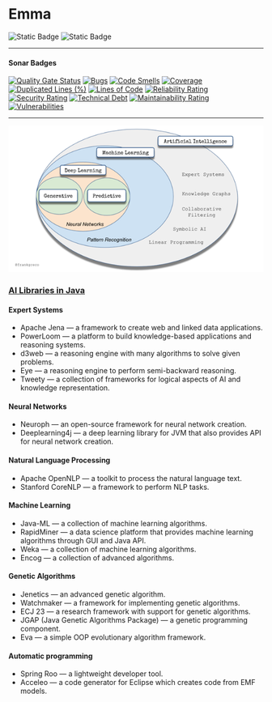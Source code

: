 # Emma

![Static Badge](https://img.shields.io/badge/Project-InProgress-green)
![Static Badge](https://img.shields.io/badge/version-0.0.1-blue)

____
#### Sonar Badges

[![Quality Gate Status](https://sonarcloud.io/api/project_badges/measure?project=vishalsonar_emma&metric=alert_status)](https://sonarcloud.io/summary/new_code?id=vishalsonar_emma)
[![Bugs](https://sonarcloud.io/api/project_badges/measure?project=vishalsonar_emma&metric=bugs)](https://sonarcloud.io/summary/new_code?id=vishalsonar_emma)
[![Code Smells](https://sonarcloud.io/api/project_badges/measure?project=vishalsonar_emma&metric=code_smells)](https://sonarcloud.io/summary/new_code?id=vishalsonar_emma)
[![Coverage](https://sonarcloud.io/api/project_badges/measure?project=vishalsonar_emma&metric=coverage)](https://sonarcloud.io/summary/new_code?id=vishalsonar_emma)
[![Duplicated Lines (%)](https://sonarcloud.io/api/project_badges/measure?project=vishalsonar_emma&metric=duplicated_lines_density)](https://sonarcloud.io/summary/new_code?id=vishalsonar_emma)
[![Lines of Code](https://sonarcloud.io/api/project_badges/measure?project=vishalsonar_emma&metric=ncloc)](https://sonarcloud.io/summary/new_code?id=vishalsonar_emma)
[![Reliability Rating](https://sonarcloud.io/api/project_badges/measure?project=vishalsonar_emma&metric=reliability_rating)](https://sonarcloud.io/summary/new_code?id=vishalsonar_emma)
[![Security Rating](https://sonarcloud.io/api/project_badges/measure?project=vishalsonar_emma&metric=security_rating)](https://sonarcloud.io/summary/new_code?id=vishalsonar_emma)
[![Technical Debt](https://sonarcloud.io/api/project_badges/measure?project=vishalsonar_emma&metric=sqale_index)](https://sonarcloud.io/summary/new_code?id=vishalsonar_emma)
[![Maintainability Rating](https://sonarcloud.io/api/project_badges/measure?project=vishalsonar_emma&metric=sqale_rating)](https://sonarcloud.io/summary/new_code?id=vishalsonar_emma)
[![Vulnerabilities](https://sonarcloud.io/api/project_badges/measure?project=vishalsonar_emma&metric=vulnerabilities)](https://sonarcloud.io/summary/new_code?id=vishalsonar_emma)

___

![Alt text](src/main/resources/diagram.png)

### [AI Libraries in Java](https://bayramblog.medium.com/artificial-intelligence-with-java-programming-812b8adb1620)

#### Expert Systems
* Apache Jena — a framework to create web and linked data applications.
* PowerLoom — a platform to build knowledge-based applications and reasoning systems.
* d3web — a reasoning engine with many algorithms to solve given problems.
* Eye — a reasoning engine to perform semi-backward reasoning.
* Tweety — a collection of frameworks for logical aspects of AI and knowledge representation.

#### Neural Networks
* Neuroph — an open-source framework for neural network creation.
* Deeplearning4j — a deep learning library for JVM that also provides API for neural network creation.

#### Natural Language Processing
* Apache OpenNLP — a toolkit to process the natural language text.
* Stanford CoreNLP — a framework to perform NLP tasks.

#### Machine Learning
* Java-ML — a collection of machine learning algorithms.
* RapidMiner — a data science platform that provides machine learning algorithms through GUI and Java API.
* Weka — a collection of machine learning algorithms.
* Encog — a collection of advanced algorithms.

#### Genetic Algorithms
* Jenetics — an advanced genetic algorithm.
* Watchmaker — a framework for implementing genetic algorithms.
* ECJ 23 — a research framework with support for genetic algorithms.
* JGAP (Java Genetic Algorithms Package) — a genetic programming component.
* Eva — a simple OOP evolutionary algorithm framework.

#### Automatic programming
* Spring Roo — a lightweight developer tool.
* Acceleo — a code generator for Eclipse which creates code from EMF models.
